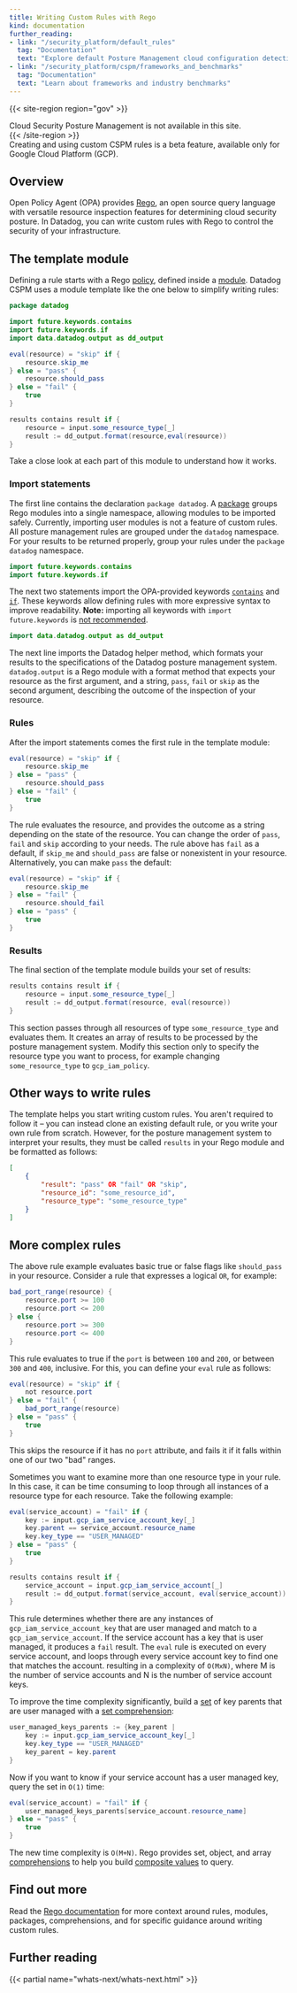 ```yaml
---
title: Writing Custom Rules with Rego
kind: documentation
further_reading:
- link: "/security_platform/default_rules"
  tag: "Documentation"
  text: "Explore default Posture Management cloud configuration detection rules"
- link: "/security_platform/cspm/frameworks_and_benchmarks"
  tag: "Documentation"
  text: "Learn about frameworks and industry benchmarks"
---
```


{{< site-region region="gov" >}}
<div class="alert alert-warning">
Cloud Security Posture Management is not available in this site.
</div>
{{< /site-region >}}

<div class="alert alert-info">Creating and using custom CSPM rules is a beta feature, available only for Google Cloud Platform (GCP).</div>

## Overview

Open Policy Agent (OPA) provides [Rego][1], an open source query language with versatile resource inspection features for determining cloud security posture. In Datadog, you can write custom rules with Rego to control the security of your infrastructure. 

## The template module

Defining a rule starts with a Rego [policy][2], defined inside a [module][3]. Datadog CSPM uses a module template like the one below to simplify writing rules:

```java
package datadog

import future.keywords.contains
import future.keywords.if
import data.datadog.output as dd_output

eval(resource) = "skip" if {
    resource.skip_me
} else = "pass" {
    resource.should_pass
} else = "fail" {
    true
}

results contains result if {
    resource = input.some_resource_type[_]
    result := dd_output.format(resource,eval(resource))
}
```

Take a close look at each part of this module to understand how it works.

### Import statements

The first line contains the declaration `package datadog`. A [package][4] groups Rego modules into a single namespace, allowing modules to be imported safely. Currently, importing user modules is not a feature of custom rules. All posture management rules are grouped under the `datadog` namespace. For your results to be returned properly, group your rules under the `package datadog` namespace. 

```java
import future.keywords.contains
import future.keywords.if
```

The next two statements import the OPA-provided keywords [`contains`][5] and [`if`][6]. These keywords allow defining rules with more expressive syntax to improve readability. **Note:** importing all keywords with `import future.keywords` is [not recommended][7].

```java
import data.datadog.output as dd_output
```

The next line imports the Datadog helper method, which formats your results to the specifications of the Datadog posture management system. `datadog.output` is a Rego module with a format method that expects your resource as the first argument, and a string, `pass`, `fail` or `skip` as the second argument, describing the outcome of the inspection of your resource.

### Rules

After the import statements comes the first rule in the template module:

```java
eval(resource) = "skip" if {
    resource.skip_me
} else = "pass" {
    resource.should_pass
} else = "fail" {
    true
}
```

The rule evaluates the resource, and provides the outcome as a string depending on the state of the resource. You can change the order of `pass`, `fail` and `skip` according to your needs. The rule above has `fail` as a default, if `skip_me` and `should_pass` are false or nonexistent in your resource. Alternatively, you can make `pass` the default: 

```java
eval(resource) = "skip" if {
    resource.skip_me
} else = "fail" {
    resource.should_fail
} else = "pass" {
    true
}
```

### Results

The final section of the template module builds your set of results:

```java
results contains result if {
    resource = input.some_resource_type[_]
    result := dd_output.format(resource, eval(resource))
}
```

This section passes through all resources of type `some_resource_type` and evaluates them. It  creates an array of results to be processed by the posture management system. Modify this section only to specify the resource type you want to process, for example changing `some_resource_type` to `gcp_iam_policy`.

## Other ways to write rules

The template helps you start writing custom rules. You aren't required to follow it – you can instead clone an existing default rule, or you write your own rule from scratch. However, for the posture management system to interpret your results, they must be called `results` in your Rego module and be formatted as follows:

```json
[
    {
        "result": "pass" OR "fail" OR "skip",
        "resource_id": "some_resource_id",
        "resource_type": "some_resource_type"
    }
]
```

## More complex rules 

The above rule example evaluates basic true or false flags like `should_pass` in your resource. Consider a rule that expresses a logical `OR`, for example:

```java
bad_port_range(resource) {
    resource.port >= 100
    resource.port <= 200
} else {
    resource.port >= 300
    resource.port <= 400
}
```

This rule evaluates to true if the `port` is between `100` and `200`, or between `300` and `400`, inclusive. For this, you can define your `eval` rule as follows:

```java
eval(resource) = "skip" if {
    not resource.port
} else = "fail" {
    bad_port_range(resource)
} else = "pass" {
    true
}
```

This skips the resource if it has no `port` attribute, and fails it if it falls within one of our two "bad" ranges. 

Sometimes you want to examine more than one resource type in your rule. In this case, it can be time consuming to loop through all instances of a resource type for each resource. Take the following example:

```java
eval(service_account) = "fail" if {
    key := input.gcp_iam_service_account_key[_]
    key.parent == service_account.resource_name
    key.key_type == "USER_MANAGED"
} else = "pass" {
    true
}

results contains result if {
    service_account = input.gcp_iam_service_account[_]
    result := dd_output.format(service_account, eval(service_account))
}
```

This rule determines whether there are any instances of `gcp_iam_service_account_key` that are user managed and match to a `gcp_iam_service_account`. If the service account has a key that is user managed, it produces a `fail` result. The `eval` rule is executed on every service account, and loops through every service account key to find one that matches the account. resulting in a complexity of `O(MxN)`, where M is the number of service accounts and N is the number of service account keys. 

To improve the time complexity significantly, build a [set][8] of key parents that are user managed with a [set comprehension][9]:

```java
user_managed_keys_parents := {key_parent |
    key := input.gcp_iam_service_account_key[_]
    key.key_type == "USER_MANAGED"
    key_parent = key.parent
}
```

Now if you want to know if your service account has a user managed key, query the set in `O(1)` time:

```java
eval(service_account) = "fail" if {
    user_managed_keys_parents[service_account.resource_name]
} else = "pass" {
    true
}
```

The new time complexity is `O(M+N)`. Rego provides set, object, and array [comprehensions][10] to help you build [composite values][11] to query.

## Find out more

Read the [Rego documentation][2] for more context around rules, modules, packages, comprehensions, and for specific guidance around writing custom rules.

## Further reading

{{< partial name="whats-next/whats-next.html" >}}

[1]: https://www.openpolicyagent.org/docs/latest/#rego
[2]: https://www.openpolicyagent.org/docs/latest/policy-language/
[3]: https://www.openpolicyagent.org/docs/latest/policy-language/#modules
[4]: https://www.openpolicyagent.org/docs/latest/policy-language/#packages
[5]: https://www.openpolicyagent.org/docs/latest/policy-language/#futurekeywordscontains
[6]: https://www.openpolicyagent.org/docs/latest/policy-language/#futurekeywordsif
[7]: https://www.openpolicyagent.org/docs/latest/policy-language/#future-keywords
[8]: https://www.openpolicyagent.org/docs/latest/policy-language/#sets
[9]: https://www.openpolicyagent.org/docs/latest/policy-language/#set-comprehensions
[10]: https://www.openpolicyagent.org/docs/latest/policy-language/#comprehensions
[11]: https://www.openpolicyagent.org/docs/latest/policy-language/#composite-values
